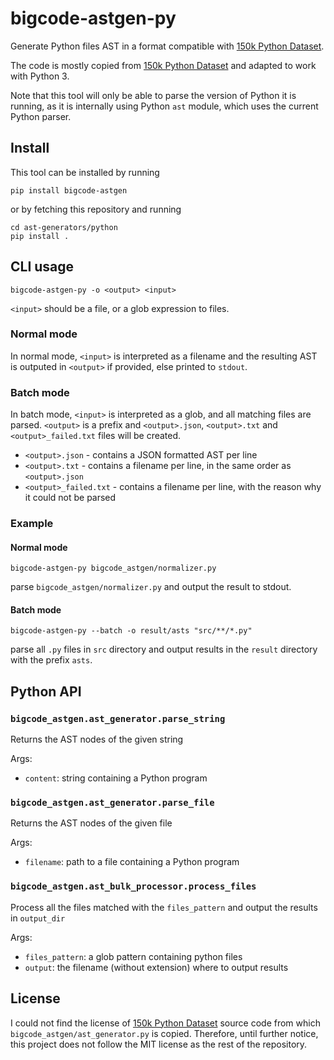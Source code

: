 # bigcode-astgen-py

Generate Python files AST in a format compatible with [150k Python Dataset][1].

The code is mostly copied from [150k Python Dataset][1] and adapted to work with Python 3.

Note that this tool will only be able to parse the version of Python it is running,
as it is internally using Python `ast` module, which uses the current Python parser.

## Install

This tool can be installed by running

```
pip install bigcode-astgen
```

or by fetching this repository and running

```
cd ast-generators/python
pip install .
```

## CLI usage

```
bigcode-astgen-py -o <output> <input>
```

`<input>` should be a file, or a glob expression to files.

### Normal mode

In normal mode, `<input>` is interpreted as a filename and the resulting AST
is outputed in `<output>` if provided, else printed to `stdout`.

### Batch mode

In batch mode, `<input>` is interpreted as a glob, and all matching files
are parsed. `<output>` is a prefix and `<output>.json`, `<output>.txt` and
`<output>_failed.txt` files will be created.

* `<output>.json` - contains a JSON formatted AST per line
* `<output>.txt` - contains a filename per line, in the same order as `<output>.json`
* `<output>_failed.txt` - contains a filename per line, with the reason why it could not be parsed

### Example

#### Normal mode

```
bigcode-astgen-py bigcode_astgen/normalizer.py
```

parse `bigcode_astgen/normalizer.py` and output the result to stdout.

#### Batch mode

```
bigcode-astgen-py --batch -o result/asts "src/**/*.py"
```

parse all `.py` files in `src` directory and output results in the `result` directory
with the prefix `asts`.


## Python API

### `bigcode_astgen.ast_generator.parse_string`

Returns the AST nodes of the given string

Args:

* `content`: string containing a Python program


### `bigcode_astgen.ast_generator.parse_file`

Returns the AST nodes of the given file

Args:

* `filename`: path to a file containing a Python program

### `bigcode_astgen.ast_bulk_processor.process_files`

Process all the files matched with the `files_pattern` and output the results in `output_dir`

Args:

* `files_pattern`: a glob pattern containing python files
* `output`: the filename (without extension) where to output results

## License

I could not find the license of [150k Python Dataset][1] source code from which
`bigcode_astgen/ast_generator.py` is copied.
Therefore, until further notice, this project does not follow the MIT license as the rest of the repository.


[1]: http://www.srl.inf.ethz.ch/py150.php
